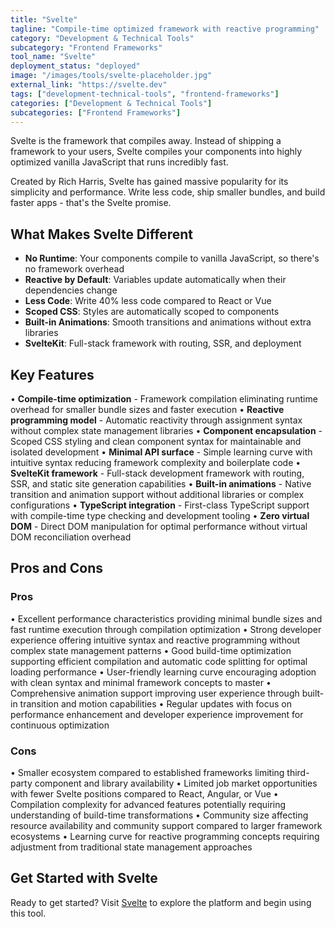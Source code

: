 ```yaml
---
title: "Svelte"
tagline: "Compile-time optimized framework with reactive programming"
category: "Development & Technical Tools"
subcategory: "Frontend Frameworks"
tool_name: "Svelte"
deployment_status: "deployed"
image: "/images/tools/svelte-placeholder.jpg"
external_link: "https://svelte.dev"
tags: ["development-technical-tools", "frontend-frameworks"]
categories: ["Development & Technical Tools"]
subcategories: ["Frontend Frameworks"]
---
```

Svelte is the framework that compiles away. Instead of shipping a framework to your users, Svelte compiles your components into highly optimized vanilla JavaScript that runs incredibly fast.

Created by Rich Harris, Svelte has gained massive popularity for its simplicity and performance. Write less code, ship smaller bundles, and build faster apps - that's the Svelte promise.

## What Makes Svelte Different
- **No Runtime**: Your components compile to vanilla JavaScript, so there's no framework overhead
- **Reactive by Default**: Variables update automatically when their dependencies change
- **Less Code**: Write 40% less code compared to React or Vue
- **Scoped CSS**: Styles are automatically scoped to components
- **Built-in Animations**: Smooth transitions and animations without extra libraries
- **SvelteKit**: Full-stack framework with routing, SSR, and deployment

## Key Features

• **Compile-time optimization** - Framework compilation eliminating runtime overhead for smaller bundle sizes and faster execution
• **Reactive programming model** - Automatic reactivity through assignment syntax without complex state management libraries
• **Component encapsulation** - Scoped CSS styling and clean component syntax for maintainable and isolated development
• **Minimal API surface** - Simple learning curve with intuitive syntax reducing framework complexity and boilerplate code
• **SvelteKit framework** - Full-stack development framework with routing, SSR, and static site generation capabilities
• **Built-in animations** - Native transition and animation support without additional libraries or complex configurations
• **TypeScript integration** - First-class TypeScript support with compile-time type checking and development tooling
• **Zero virtual DOM** - Direct DOM manipulation for optimal performance without virtual DOM reconciliation overhead

## Pros and Cons

### Pros
• Excellent performance characteristics providing minimal bundle sizes and fast runtime execution through compilation optimization
• Strong developer experience offering intuitive syntax and reactive programming without complex state management patterns
• Good build-time optimization supporting efficient compilation and automatic code splitting for optimal loading performance
• User-friendly learning curve encouraging adoption with clean syntax and minimal framework concepts to master
• Comprehensive animation support improving user experience through built-in transition and motion capabilities
• Regular updates with focus on performance enhancement and developer experience improvement for continuous optimization

### Cons
• Smaller ecosystem compared to established frameworks limiting third-party component and library availability
• Limited job market opportunities with fewer Svelte positions compared to React, Angular, or Vue
• Compilation complexity for advanced features potentially requiring understanding of build-time transformations
• Community size affecting resource availability and community support compared to larger framework ecosystems
• Learning curve for reactive programming concepts requiring adjustment from traditional state management approaches

## Get Started with Svelte

Ready to get started? Visit [Svelte](https://svelte.dev) to explore the platform and begin using this tool.